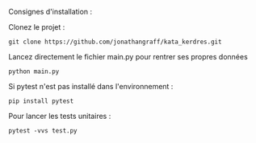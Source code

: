 Consignes d'installation : 

Clonez le projet : 

```git clone https://github.com/jonathangraff/kata_kerdres.git```

Lancez directement le fichier main.py pour rentrer ses propres données

```python main.py```

Si pytest n'est pas installé dans l'environnement :

```pip install pytest```

Pour lancer les tests unitaires :

```pytest -vvs test.py```